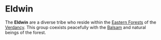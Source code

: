 # Eldwin

The **Eldwin** are a diverse tribe who reside within the [Eastern Forests](../../../mote/esterfell/lenya/eastern-forests) of the [Verdancy](../). This group coexists peacefully with the [Balsam](../balsam) and natural beings of the forest.
